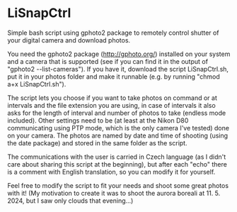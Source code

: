 # LiSnapCtrl
Simple bash script using gphoto2 package to remotely control shutter of your digital camera and download photos.

You need the gphoto2 package (http://gphoto.org/) installed on your system and a camera that is supported (see if you can find it in the output of "gphoto2 --list-cameras").
If you have it, download the script LiSnapCtrl.sh, put it in your photos folder and make it runnable (e.g. by running "chmod a+x LiSnapCtrl.sh").

The script lets you choose if you want to take photos on command or at intervals and the file extension you are using, in case of intervals it also asks for the length of interval and number of photos to take (endless mode included).
Other settings need to be (at least at the Nikon D80 communicating using PTP mode, which is the only camera I've tested) done on your camera.
The photos are named by date and time of shooting (using the date package) and stored in the same folder as the script.

The communications with the user is carried in Czech language (as I didn't care about sharing this script at the beginning), but after each "echo" there is a comment with English translation, so you can modify it for yourself.

Feel free to modify the script to fit your needs and shoot some great photos with it! (My motivation to create it was to shoot the aurora boreali at 11. 5. 2024, but I saw only clouds that evening...)
